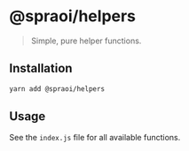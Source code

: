 # @spraoi/helpers

> Simple, pure helper functions.

## Installation

```bash
yarn add @spraoi/helpers
```

## Usage

See the `index.js` file for all available functions.
